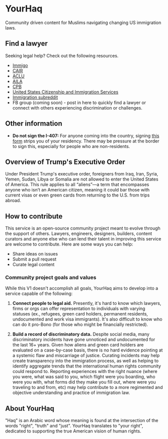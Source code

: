 # YourHaq
Community driven content for Muslims navigating changing US immigration laws.

## Find a lawyer
Seeking legal help? Check out the following resources.

- [Immigo](https://itunes.apple.com/us/app/immigo/id891595380?mt=8)
- [CAIR](https://www.cair.com/)
- [ACLU](https://www.aclu.org/)
- [AILA](http://www.aila.org/)
- [CPB](https://www.cbp.gov/)
- [United States Citizenship and Immigration Services](https://www.uscis.gov/)
- [Immigration subreddit](https://www.reddit.com/r/immigration/)
- FB group (coming soon) - post in here to quickly find a lawyer or connect with others experiencing discrimination or challenges. 

## Other information
- **Do not sign the I-407:** For anyone coming into the country, signing [this form](https://www.uscis.gov/i-407) strips you of your residency. There may be pressure at the border to sign this, especially for people who are non-residents.

## Overview of Trump's Executive Order
Under President Trump's executive order, foreigners from Iraq, Iran, Syria, Yemen, Sudan, Libya or Somalia are not allowed to enter the United States of America. This rule applies to all “aliens”—a term that encompasses anyone who isn’t an American citizen, meaning it could bar those with current visas or even green cards from returning to the U.S. from trips abroad. 

## How to contribute
This service is an open-source community project meant to evolve through the support of others. Lawyers, engineers, designers, builders, content curators and anyone else who can lend their talent in improving this service are welcome to contribute. Here are some ways you can help:

- Share ideas on issues
- Submit a pull request
- Curate legal content

### Community project goals and values

While this V1 doesn't accomplish all goals, YourHaq aims to develop into a service capable of the following:

1. **Connect people to legal aid.** Presently, it's hard to know which lawyers, firms or orgs can offer representation to individuals with varying statuses (ex., refugees, green card holders, permanent residents, undocumented and work visa immigrants). It's also difficult to know who can do it pro-Bono (for those who might be financially restricted).

2. **Build a record of discriminatory data.** Despite social media, many discriminatory incidents have gone unnoticed and undocumented for the last 16+ years. Given how aliens and green card holders are evaluated on a case-by-case basis, there is no hard evidence pointing at a systemic flaw and miscarriage of justice. Curating incidents may help create transparency into the immigration process, as well as helping to identify aggregate trends that the international human rights community could respond to. Reporting experiences with the right nuance (where you were, what was said to you, which flight were you boarding, who were you with, what forms did they make you fill out, where were you traveling to and from, etc) may help contribute to a more regimented and objective understanding and practice of immigration law.

## About YourHaq
"Haq" is an Arabic word whose meaning is found at the intersection of the words "right", "truth" and "just". YourHaq translates to "your right", dedicated to supporting the true American vision of human rights. 
